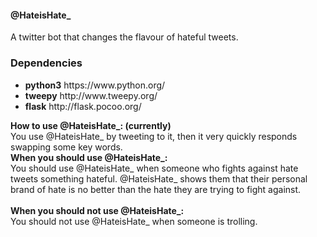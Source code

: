 <h4> @HateisHate_ </h4>
A twitter bot that changes the flavour of hateful tweets.
<h3>Dependencies</h3>
<ul>
	<li><b>python3</b> https://www.python.org/</li>
	<li><b>tweepy</b> http://www.tweepy.org/</li>
	<li><b>flask</b> http://flask.pocoo.org/</li>
</ul>
<b>How to use @HateisHate_: (currently)</b><br />
You use @HateisHate_ by tweeting to it, then it very quickly responds swapping some key words.<br />
<b>When you should use @HateisHate_:</b>
<br />
You should use @HateisHate_ when someone who fights against hate tweets something hateful. @HateisHate_ shows them that their personal brand of hate is no better than the hate they are trying to fight against.
<br />
<br />
<b>When you should not use @HateisHate_:</b>
<br />
You should not use @HateisHate_ when someone is trolling.
<!-- @TODO make this a proper html file, whatever it currently is -->
